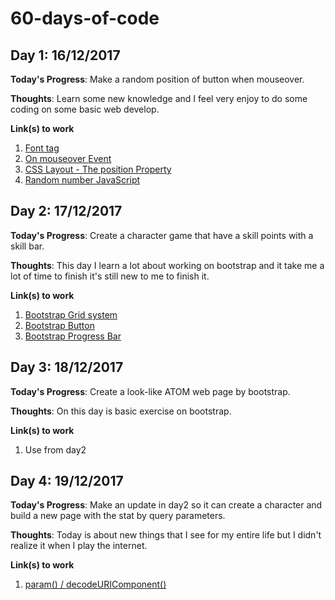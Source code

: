 # 60-days-of-code
## Day 1: 16/12/2017
**Today's Progress**: Make a random position of button when mouseover.

**Thoughts**: Learn some new knowledge and I feel very enjoy to do some coding on some basic web develop.

**Link(s) to work**
1. [Font tag](https://www.w3schools.com/tags/tag_font.asp)
2. [On mouseover Event](https://www.w3schools.com/jsref/event_onmouseover.asp)
3. [CSS Layout - The position Property](https://www.w3schools.com/css/css_positioning.asp)
4. [Random number JavaScript](https://www.w3schools.com/js/js_random.asp)

## Day 2: 17/12/2017
**Today's Progress**: Create a character game that have a skill points with a skill bar.

**Thoughts**: This day I learn a lot about working on bootstrap and it take me a lot of time to finish it's still new to me to finish it.

**Link(s) to work**
1. [Bootstrap Grid system](https://getbootstrap.com/docs/4.0/layout/grid/)
2. [Bootstrap Button](https://getbootstrap.com/docs/4.0/components/buttons/)
3. [Bootstrap Progress Bar](https://getbootstrap.com/docs/4.0/components/progress/#backgrounds)

## Day 3: 18/12/2017
**Today's Progress**: Create a look-like ATOM web page by bootstrap.

**Thoughts**: On this day is basic exercise on bootstrap.

**Link(s) to work**
1. Use from day2

## Day 4: 19/12/2017
**Today's Progress**: Make an update in day2 so it can create a character and build a new page with the stat by query parameters.

**Thoughts**: Today is about new things that I see for my entire life but I didn't realize it when I play the internet.

**Link(s) to work**
1. [param() / decodeURIComponent()](http://api.jquery.com/jquery.param/)
